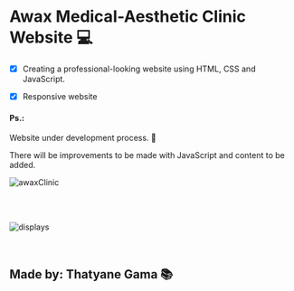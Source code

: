 <h1>Awax Medical-Aesthetic Clinic Website &#128187</h1>


- [x] Creating a professional-looking website using HTML, CSS and JavaScript.
  <br/>
- [x] Responsive website


<h4>Ps.:</h4> 
<p>Website under development process. &#x1F6A7</p>
<p>There will be improvements to be made with JavaScript and content to be added.</p>

![awaxClinic](https://user-images.githubusercontent.com/90471309/136721526-74e549b5-1f64-477c-aba6-abc41e8fc612.gif)

<br/>
<br/>

![displays](https://user-images.githubusercontent.com/90471309/136721287-2ed76967-5b4c-49c2-973d-e21046cd7fec.jpg)

<br/>
<h2>Made by: Thatyane Gama &#128218</h2>
